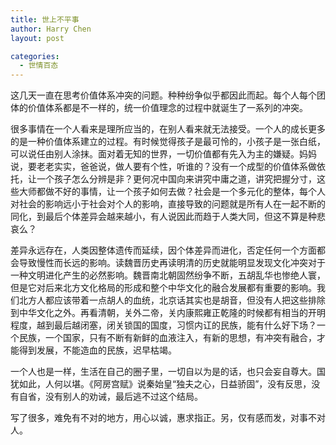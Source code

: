 ```yaml
---
title: 世上不平事
author: Harry Chen
layout: post

categories:
  - 世情百态
---
```


  这几天一直在思考价值体系冲突的问题。种种纷争似乎都因此而起。每个人每个团体的价值体系都是不一样的，统一价值理念的过程中就诞生了一系列的冲突。

  很多事情在一个人看来是理所应当的，在别人看来就无法接受。一个人的成长更多的是一种价值体系建立的过程。有时候觉得孩子是最可怜的，小孩子是一张白纸，可以说任由别人涂抹。面对着无知的世界，一切价值都有先入为主的嫌疑。妈妈说，要老老实实，爸爸说，做人要有个性，听谁的？没有一个成型的价值体系做依托，让一个孩子怎么分辨是非？更何况中国向来讲究中庸之道，讲究把握分寸，这些大师都做不好的事情，让一个孩子如何去做？社会是一个多元化的整体，每个人对社会的影响远小于社会对个人的影响，直接导致的问题就是所有人在一起不断的同化，到最后个体差异会越来越小，有人说因此而趋于人类大同，但这不算是种悲哀么？

  差异永远存在，人类因整体遗传而延续，因个体差异而进化，否定任何一个方面都会导致慢性而长远的影响。读魏晋历史再读明清的历史就能明显发现文化冲突对于一种文明进化产生的必然影响。魏晋南北朝固然纷争不断，五胡乱华也惨绝人寰，但是它对后来北方文化格局的形成和整个中华文化的融合发展都有重要的影响。我们北方人都应该带着一点胡人的血统，北京话其实也是胡音，但没有人把这些排除到中华文化之外。再看清朝，关外二帝，关内康熙雍正乾隆的时候都有相当的开明程度，越到最后越闭塞，闭关锁国的国度，习惯内讧的民族，能有什么好下场？一个民族，一个国家，只有不断有新鲜的血液注入，有新的思想，有冲突有融合，才能得到发展，不能造血的民族，迟早枯竭。

  一个人也是一样，生活在自己的圈子里，一切自以为是的话，也只会妄自尊大。国犹如此，人何以堪。《阿房宫赋》说秦始皇“独夫之心，日益骄固”，没有反思，没有自省，没有别人的劝诫，最后逃不过这个结局。

  写了很多，难免有不对的地方，用心以诚，惠求指正。另，仅有感而发，对事不对人。
